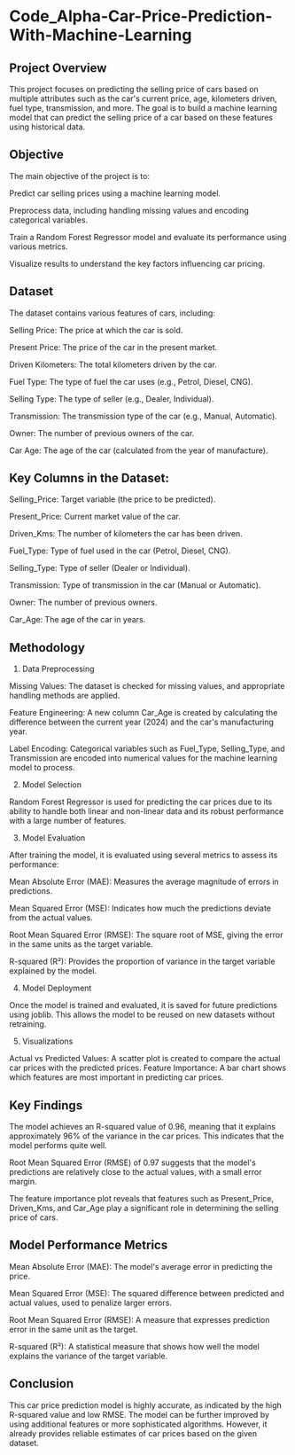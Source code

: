 # Code_Alpha-Car-Price-Prediction-With-Machine-Learning

## Project Overview
This project focuses on predicting the selling price of cars based on multiple attributes such as the car's current price, age, kilometers driven, fuel type, transmission, and more. The goal is to build a machine learning model that can predict the selling price of a car based on these features using historical data.

## Objective
The main objective of the project is to:

Predict car selling prices using a machine learning model.

Preprocess data, including handling missing values and encoding categorical variables.

Train a Random Forest Regressor model and evaluate its performance using various metrics.

Visualize results to understand the key factors influencing car pricing.

## Dataset

The dataset contains various features of cars, including:

Selling Price: The price at which the car is sold.

Present Price: The price of the car in the present market.

Driven Kilometers: The total kilometers driven by the car.

Fuel Type: The type of fuel the car uses (e.g., Petrol, Diesel, CNG).

Selling Type: The type of seller (e.g., Dealer, Individual).

Transmission: The transmission type of the car (e.g., Manual, Automatic).

Owner: The number of previous owners of the car.

Car Age: The age of the car (calculated from the year of manufacture).

## Key Columns in the Dataset:

Selling_Price: Target variable (the price to be predicted).

Present_Price: Current market value of the car.

Driven_Kms: The number of kilometers the car has been driven.

Fuel_Type: Type of fuel used in the car (Petrol, Diesel, CNG).

Selling_Type: Type of seller (Dealer or Individual).

Transmission: Type of transmission in the car (Manual or Automatic).

Owner: The number of previous owners.

Car_Age: The age of the car in years.

## Methodology

1. Data Preprocessing

Missing Values: The dataset is checked for missing values, and appropriate handling methods are applied.

Feature Engineering: A new column Car_Age is created by calculating the difference between the current year (2024) and the car's manufacturing year.

Label Encoding: Categorical variables such as Fuel_Type, Selling_Type, and Transmission are encoded into numerical values for the machine learning model to process.

2. Model Selection
   
Random Forest Regressor is used for predicting the car prices due to its ability to handle both linear and non-linear data and its robust performance with a large number of features.

3. Model Evaluation

After training the model, it is evaluated using several metrics to assess its performance:

Mean Absolute Error (MAE): Measures the average magnitude of errors in predictions.

Mean Squared Error (MSE): Indicates how much the predictions deviate from the actual values.

Root Mean Squared Error (RMSE): The square root of MSE, giving the error in the same units as the target variable.

R-squared (R²): Provides the proportion of variance in the target variable explained by the model.

4. Model Deployment
   
Once the model is trained and evaluated, it is saved for future predictions using joblib. This allows the model to be reused on new datasets without retraining.

5. Visualizations
   
Actual vs Predicted Values: A scatter plot is created to compare the actual car prices with the predicted prices.
Feature Importance: A bar chart shows which features are most important in predicting car prices.

## Key Findings

The model achieves an R-squared value of 0.96, meaning that it explains approximately 96% of the variance in the car prices. This indicates that the model performs quite well.

Root Mean Squared Error (RMSE) of 0.97 suggests that the model's predictions are relatively close to the actual values, with a small error margin.

The feature importance plot reveals that features such as Present_Price, Driven_Kms, and Car_Age play a significant role in determining the selling price of cars.

## Model Performance Metrics

Mean Absolute Error (MAE): The model's average error in predicting the price.

Mean Squared Error (MSE): The squared difference between predicted and actual values, used to penalize larger errors.

Root Mean Squared Error (RMSE): A measure that expresses prediction error in the same unit as the target.

R-squared (R²): A statistical measure that shows how well the model explains the variance of the target variable.

## Conclusion

This car price prediction model is highly accurate, as indicated by the high R-squared value and low RMSE. The model can be further improved by using additional features or more sophisticated algorithms. However, it already provides reliable estimates of car prices based on the given dataset.

